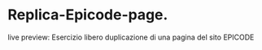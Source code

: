 # Replica-Epicode-page. 
live preview: 
Esercizio libero
duplicazione di una pagina del sito EPICODE
